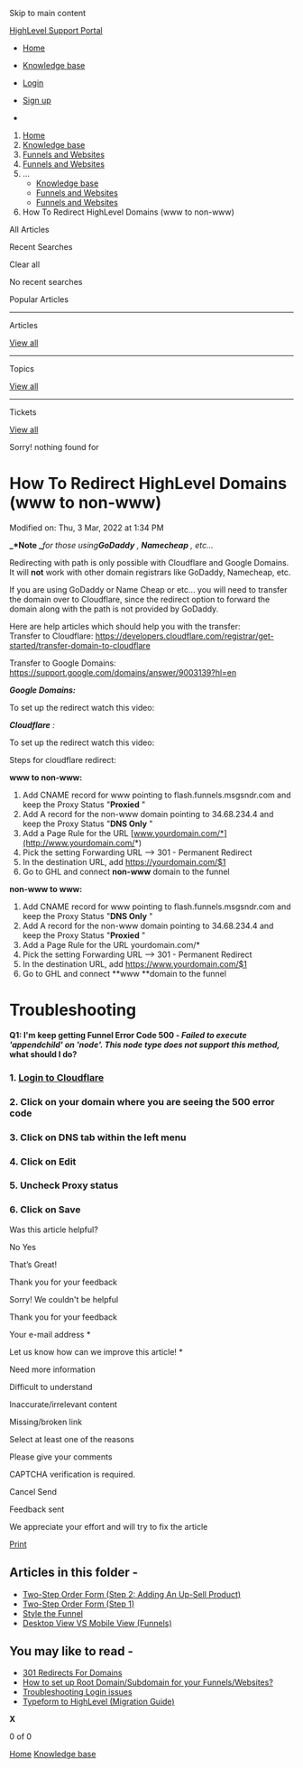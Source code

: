 Skip to main content

[ HighLevel Support Portal ](https://help.gohighlevel.com)

  * [ Home ](/support/home)
  * [ Knowledge base ](/support/solutions)

  * [Login](/support/login)
  * [Sign up](/support/signup)
  * 

  1. [Home](/support/home)
  2. [Knowledge base](/support/solutions)
  3. [Funnels and Websites](/support/solutions/155000000128)
  4. [Funnels and Websites](/support/solutions/folders/48000666011)
  5. ... 
     * [Knowledge base](/support/solutions)
     * [Funnels and Websites](/support/solutions/155000000128)
     * [Funnels and Websites](/support/solutions/folders/48000666011)
  6. How To Redirect HighLevel Domains (www to non-www)

All  Articles 

Recent Searches

Clear all

No recent searches

Popular Articles

* * *

Articles

[View all](/support/search/solutions)

* * *

Topics

[View all](/support/search/topics)

* * *

Tickets

[View all](/support/search/tickets)

Sorry! nothing found for   

# How To Redirect HighLevel Domains (www to non-www)

Modified on: Thu, 3 Mar, 2022 at 1:34 PM

**_*Note  _**_for those using**GoDaddy** , **Namecheap** , etc..._

Redirecting with path is only possible with Cloudflare and Google Domains. It will **not** work with other domain registrars like GoDaddy, Namecheap, etc.

If you are using GoDaddy or Name Cheap or etc… you will need to transfer the domain over to Cloudflare, since the redirect option to forward the domain along with the path is not provided by GoDaddy.

Here are help articles which should help you with the transfer:  
Transfer to Cloudflare: <https://developers.cloudflare.com/registrar/get-started/transfer-domain-to-cloudflare>

Transfer to Google Domains: <https://support.google.com/domains/answer/9003139?hl=en>

_**Google Domains:**_

To set up the redirect watch this video:

_**Cloudflare** :_

To set up the redirect watch this video:

Steps for cloudflare redirect:

**www to non-www:**

  1. Add CNAME record for www pointing to flash.funnels.msgsndr.com and keep the Proxy Status "**Proxied** "
  2. Add A record for the non-www domain pointing to 34.68.234.4 and keep the Proxy Status "**DNS Only** "
  3. Add a Page Rule for the URL [www.yourdomain.com/*](http://www.yourdomain.com/*)
  4. Pick the setting Forwarding URL --> 301 - Permanent Redirect
  5. In the destination URL, add <https://yourdomain.com/$1>
  6. Go to GHL and connect **non-www** domain to the funnel

**non-www to www:**

  1. Add CNAME record for www pointing to flash.funnels.msgsndr.com and keep the Proxy Status "**DNS Only** "
  2. Add A record for the non-www domain pointing to 34.68.234.4 and keep the Proxy Status "**Proxied** "
  3. Add a Page Rule for the URL yourdomain.com/*
  4. Pick the setting Forwarding URL --> 301 - Permanent Redirect
  5. In the destination URL, add <https://www.yourdomain.com/$1>
  6. Go to GHL and connect **www  **domain to the funnel

# **Troubleshooting**

**Q1: I'm keep getting Funnel Error Code 500 - _Failed to execute 'appendchild' on 'node'. This node type does not support this method,_ what should I do?**

### [](https://app.tango.us/app/workflow/c4ebf6f2-19be-4388-aa1a-5ea762555993?utm_source=magicCopy&utm_medium=magicCopy&utm_campaign=referral%20link%20tracking)1\. [Login to Cloudflare](https://dash.cloudflare.com)

### 2\. Click on your domain where you are seeing the 500 error code

### 3\. Click on DNS tab within the left menu

### 4\. Click on Edit

### 5\. Uncheck Proxy status

### 6\. Click on Save

[](https://app.tango.us/app/workflow/c4ebf6f2-19be-4388-aa1a-5ea762555993?utm_source=magicCopy&utm_medium=magicCopy&utm_campaign=referral%20link%20tracking)

Was this article helpful?

No  Yes 

That’s Great!

Thank you for your feedback

Sorry! We couldn't be helpful

Thank you for your feedback

Your e-mail address *

Let us know how can we improve this article! *

Need more information 

Difficult to understand 

Inaccurate/irrelevant content 

Missing/broken link 

Select at least one of the reasons 

Please give your comments 

CAPTCHA verification is required. 

Cancel  Send 

Feedback sent

We appreciate your effort and will try to fix the article

[Print](javascript:print\(\))

## Articles in this folder -

  * [Two-Step Order Form (Step 2: Adding An Up-Sell Product)](/support/solutions/articles/48000980306-two-step-order-form-step-2-adding-an-up-sell-product-)
  * [Two-Step Order Form (Step 1)](/support/solutions/articles/48000980307-two-step-order-form-step-1-)
  * [Style the Funnel](/support/solutions/articles/48000980309-style-the-funnel)
  * [Desktop View VS Mobile View (Funnels)](/support/solutions/articles/48000980310-desktop-view-vs-mobile-view-funnels-)

## You may like to read -

  * [301 Redirects For Domains](/support/solutions/articles/48001202713-301-redirects-for-domains)
  * [How to set up Root Domain/Subdomain for your Funnels/Websites?](/support/solutions/articles/48001153720-how-to-set-up-root-domain-subdomain-for-your-funnels-websites-)
  * [Troubleshooting Login issues](/support/solutions/articles/48001207047-troubleshooting-login-issues)
  * [Typeform to HighLevel (Migration Guide)](/support/solutions/articles/155000003331-typeform-to-highlevel-migration-guide-)

**X**

0 of 0 []()

[Home](/support/home) [Knowledge base](/support/solutions)
